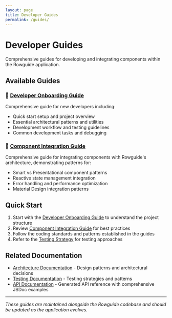 ```yaml
---
layout: page
title: Developer Guides
permalink: /guides/
---
```


# Developer Guides

Comprehensive guides for developing and integrating components within the Rowguide application.

## Available Guides

### 🚀 [Developer Onboarding Guide](developer-onboarding.markdown)

Comprehensive guide for new developers including:

- Quick start setup and project overview
- Essential architectural patterns and utilities
- Development workflow and testing guidelines
- Common development tasks and debugging

### 🔗 [Component Integration Guide](component-integration.markdown)

Comprehensive guide for integrating components with Rowguide's architecture, demonstrating patterns for:

- Smart vs Presentational component patterns
- Reactive state management integration
- Error handling and performance optimization
- Material Design integration patterns

## Quick Start

1. Start with the [Developer Onboarding Guide](developer-onboarding.markdown) to understand the project structure
2. Review [Component Integration Guide](component-integration.markdown) for best practices
3. Follow the coding standards and patterns established in the guides
4. Refer to the [Testing Strategy](../testing/testing-strategy.markdown) for testing approaches

## Related Documentation

- [Architecture Documentation](../architecture/) - Design patterns and architectural decisions
- [Testing Documentation](../testing/) - Testing strategies and patterns
- [API Documentation](../api/) - Generated API reference with comprehensive JSDoc examples

---

_These guides are maintained alongside the Rowguide codebase and should be updated as the application evolves._
